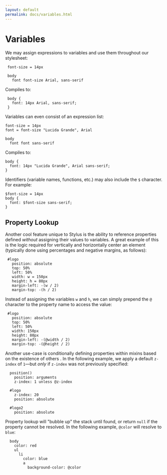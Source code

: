 ```yaml
---
layout: default
permalink: docs/variables.html
---
```


# Variables

We may assign expressions to variables and use them throughout our stylesheet:

     font-size = 14px

     body
       font font-size Arial, sans-serif

Compiles to:

     body {
       font: 14px Arial, sans-serif;
     }

Variables can even consist of an expression list:

    font-size = 14px
    font = font-size "Lucida Grande", Arial

    body
      font font sans-serif

Compiles to:

    body {
      font: 14px "Lucida Grande", Arial sans-serif;
    }

Identifiers (variable names, functions, etc.) may also include the `$` character. For example:

    $font-size = 14px
    body {
      font: $font-size sans-serif;
    }

## Property Lookup

 Another cool feature unique to Stylus is the ability to reference
 properties defined _without_ assigning their values to variables. A great example of this is the logic required for vertically and horizontally center an element (typically done using percentages and negative margins, as follows):

     #logo
       position: absolute
       top: 50%
       left: 50%
       width: w = 150px
       height: h = 80px
       margin-left: -(w / 2)
       margin-top: -(h / 2)

  Instead of assigning the variables `w` and `h`, we can simply prepend the `@`
  character to the property name to access the value:

     #logo
       position: absolute
       top: 50%
       left: 50%
       width: 150px
       height: 80px
       margin-left: -(@width / 2)
       margin-top: -(@height / 2)

  Another use-case is conditionally defining properties within mixins based on the existence of others . In the following example, we apply a default `z-index` of `1`—but _only_ if `z-index` was not previously specified:

      position()
        position: arguments
        z-index: 1 unless @z-index

      #logo
        z-index: 20
        position: absolute

      #logo2
        position: absolute

  Property lookup will "bubble up" the stack until found, or return `null` if the property cannot be resolved. In the following example, `@color` will resolve to `blue`:
  
      body
        color: red
        ul
          li
            color: blue
            a
              background-color: @color
